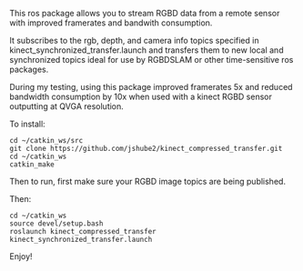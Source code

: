 This ros package allows you to stream RGBD data from a remote sensor with improved framerates and bandwith consumption.

It subscribes to the rgb, depth, and camera info topics specified in kinect_synchronized_transfer.launch
and transfers them to new local and synchronized topics ideal for use by RGBDSLAM or other time-sensitive ros packages.

During my testing, using this package improved framerates 5x and reduced bandwidth consumption by 10x
when used with a kinect RGBD sensor outputting at QVGA resolution.

To install:

```
cd ~/catkin_ws/src
git clone https://github.com/jshube2/kinect_compressed_transfer.git
cd ~/catkin_ws
catkin_make
```
Then to run, first make sure your RGBD image topics are being published.

Then:

```
cd ~/catkin_ws
source devel/setup.bash
roslaunch kinect_compressed_transfer kinect_synchronized_transfer.launch
```

Enjoy!

